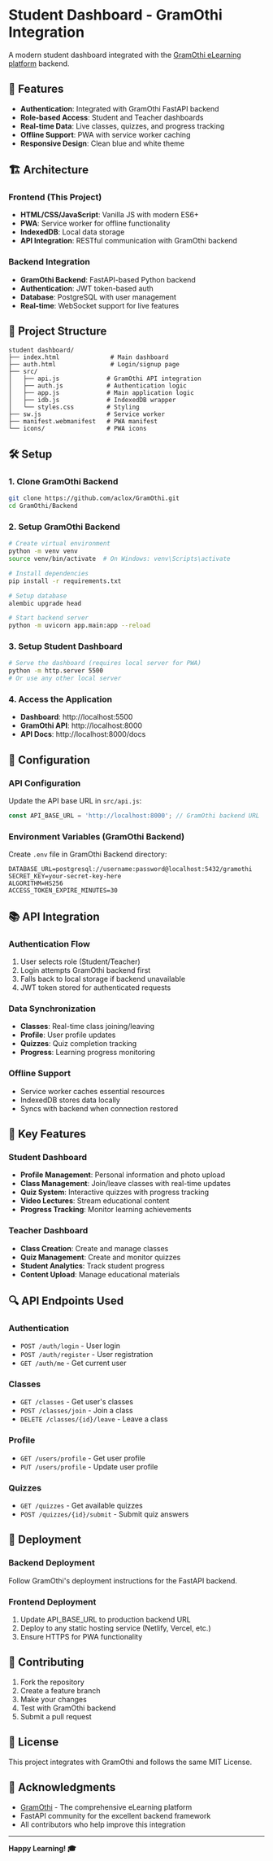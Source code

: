 # Student Dashboard - GramOthi Integration

A modern student dashboard integrated with the [GramOthi eLearning platform](https://github.com/aclox/GramOthi) backend.

## 🚀 Features

- **Authentication**: Integrated with GramOthi FastAPI backend
- **Role-based Access**: Student and Teacher dashboards
- **Real-time Data**: Live classes, quizzes, and progress tracking
- **Offline Support**: PWA with service worker caching
- **Responsive Design**: Clean blue and white theme

## 🏗️ Architecture

### Frontend (This Project)
- **HTML/CSS/JavaScript**: Vanilla JS with modern ES6+
- **PWA**: Service worker for offline functionality
- **IndexedDB**: Local data storage
- **API Integration**: RESTful communication with GramOthi backend

### Backend Integration
- **GramOthi Backend**: FastAPI-based Python backend
- **Authentication**: JWT token-based auth
- **Database**: PostgreSQL with user management
- **Real-time**: WebSocket support for live features

## 📁 Project Structure

```
student dashboard/
├── index.html              # Main dashboard
├── auth.html               # Login/signup page
├── src/
│   ├── api.js             # GramOthi API integration
│   ├── auth.js            # Authentication logic
│   ├── app.js             # Main application logic
│   ├── idb.js             # IndexedDB wrapper
│   └── styles.css         # Styling
├── sw.js                  # Service worker
├── manifest.webmanifest   # PWA manifest
└── icons/                 # PWA icons
```

## 🛠️ Setup

### 1. Clone GramOthi Backend
```bash
git clone https://github.com/aclox/GramOthi.git
cd GramOthi/Backend
```

### 2. Setup GramOthi Backend
```bash
# Create virtual environment
python -m venv venv
source venv/bin/activate  # On Windows: venv\Scripts\activate

# Install dependencies
pip install -r requirements.txt

# Setup database
alembic upgrade head

# Start backend server
python -m uvicorn app.main:app --reload
```

### 3. Setup Student Dashboard
```bash
# Serve the dashboard (requires local server for PWA)
python -m http.server 5500
# Or use any other local server
```

### 4. Access the Application
- **Dashboard**: http://localhost:5500
- **GramOthi API**: http://localhost:8000
- **API Docs**: http://localhost:8000/docs

## 🔧 Configuration

### API Configuration
Update the API base URL in `src/api.js`:
```javascript
const API_BASE_URL = 'http://localhost:8000'; // GramOthi backend URL
```

### Environment Variables (GramOthi Backend)
Create `.env` file in GramOthi Backend directory:
```env
DATABASE_URL=postgresql://username:password@localhost:5432/gramothi
SECRET_KEY=your-secret-key-here
ALGORITHM=HS256
ACCESS_TOKEN_EXPIRE_MINUTES=30
```

## 📚 API Integration

### Authentication Flow
1. User selects role (Student/Teacher)
2. Login attempts GramOthi backend first
3. Falls back to local storage if backend unavailable
4. JWT token stored for authenticated requests

### Data Synchronization
- **Classes**: Real-time class joining/leaving
- **Profile**: User profile updates
- **Quizzes**: Quiz completion tracking
- **Progress**: Learning progress monitoring

### Offline Support
- Service worker caches essential resources
- IndexedDB stores data locally
- Syncs with backend when connection restored

## 🎯 Key Features

### Student Dashboard
- **Profile Management**: Personal information and photo upload
- **Class Management**: Join/leave classes with real-time updates
- **Quiz System**: Interactive quizzes with progress tracking
- **Video Lectures**: Stream educational content
- **Progress Tracking**: Monitor learning achievements

### Teacher Dashboard
- **Class Creation**: Create and manage classes
- **Quiz Management**: Create and monitor quizzes
- **Student Analytics**: Track student progress
- **Content Upload**: Manage educational materials

## 🔍 API Endpoints Used

### Authentication
- `POST /auth/login` - User login
- `POST /auth/register` - User registration
- `GET /auth/me` - Get current user

### Classes
- `GET /classes` - Get user's classes
- `POST /classes/join` - Join a class
- `DELETE /classes/{id}/leave` - Leave a class

### Profile
- `GET /users/profile` - Get user profile
- `PUT /users/profile` - Update user profile

### Quizzes
- `GET /quizzes` - Get available quizzes
- `POST /quizzes/{id}/submit` - Submit quiz answers

## 🚀 Deployment

### Backend Deployment
Follow GramOthi's deployment instructions for the FastAPI backend.

### Frontend Deployment
1. Update API_BASE_URL to production backend URL
2. Deploy to any static hosting service (Netlify, Vercel, etc.)
3. Ensure HTTPS for PWA functionality

## 🤝 Contributing

1. Fork the repository
2. Create a feature branch
3. Make your changes
4. Test with GramOthi backend
5. Submit a pull request

## 📄 License

This project integrates with GramOthi and follows the same MIT License.

## 🙏 Acknowledgments

- [GramOthi](https://github.com/aclox/GramOthi) - The comprehensive eLearning platform
- FastAPI community for the excellent backend framework
- All contributors who help improve this integration

---

**Happy Learning! 🎓**

